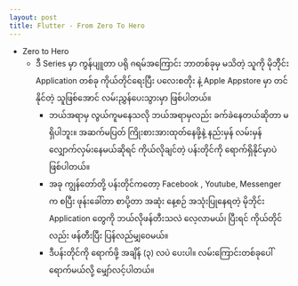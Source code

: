 ```yaml
---
layout: post
title: Flutter - From Zero To Hero
---
```

- Zero to Hero  
  - ဒီ Series မှာ ကွန်ပျူတာ ပရို ၐရမ်အကြောင်း ဘာတစ်ခုမှ မသိတဲ့ သူကို မိုဘိိုင်း Application တစ်ခု ကိုယ်တိုင်ရေးပြီး ပလေးစတိုး နဲ့ Apple Appstore မှာ တင်နိုင်တဲ့ သူဖြစ်အောင် လမ်းညွှန်ပေးသွားမှာ ဖြစ်ပါတယ်။  
    - ဘယ်အရာမှ လွယ်ကူမနေသလို ဘယ်အရာမှလည်း ခက်ခဲနေတယ်ဆိုတာ မရှိပါဘူး။ အဆက်မပြတ် ကြိုးစားအားထုတ်နေဖို့နဲ့ နည်းမှန် လမ်းမှန် လျှောက်လှမ်းနေမယ်ဆိုရင် ကိုယ်လိုချင်တဲ့ ပန်းတိုင်ကို ရောက်ရှိနိုင်မှာပဲ ဖြစ်ပါတယ်။  
	- အခု ကျွန်တော်တို့ ပန်းတိုင်ကတော့  Facebook , Youtube, Messenger က စပြီး ဖုန်းခေါ်တာ စာပို့တာ အဆုံး နေ့စဉ် အသုံးပြုနေရတဲ့ မိုဘိုင်း Application တွေကို ဘယ်လိုဖန်တီးသလဲ လေ့လာမယ်၊ ပြီးရင် ကိုယ်တိုင်လည်း ဖန်တီးပြီး ပြန်လည်မျှဝေမယ်။  
	- ဒီပန်းတိုင်ကို ရောက်ဖို့ အချိန် (၃) လပဲ ပေးပါ။ လမ်းကြောင်းတစ်ခုပေါ် ရောက်မယ်လို့ မျှော်လင့်ပါတယ်။  
